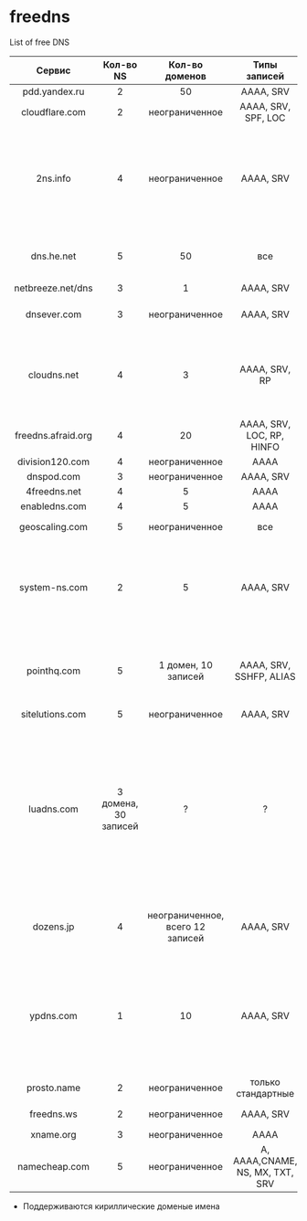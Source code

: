 freedns
=======

List of free DNS

| Сервис              | Кол-во NS            | Кол-во доменов                   | Типы записей                    | TTL   | Cyr *       | Доп. фичи                                                                                                                                             |
| :-----------------: | :------------------: | :------------------------------: | :-----------------------------: | :---: | :---------: | :---------------------------------------------------------------------------------------------------------------------------------------------------: |
| pdd.yandex.ru       | 2                    | 50                               | AAAA, SRV                       | +     | +           | Есть API                                                                                                                                              |
| cloudflare.com      | 2                    | неограниченное                   | AAAA, SRV, SPF, LOC             | +     | +           |                                                                                                                                                       |
| 2ns.info            | 4                    | неограниченное                   | AAAA, SRV                       | +     | ?           | Есть экспорт. Показывает регистратора, дату регистрации домена, дату окончания регистрации, тИЦ                                                       |
| dns.he.net          | 5                    | 50                               | все                             | +     | ?           | NS доступны по IPv6. Свой DDNS-сервис                                                                                                                 |
| netbreeze.net/dns   | 3                    | 1                                | AAAA, SRV                       | +     | ?           | Есть API                                                                                                                                              |
| dnsever.com         | 3                    | неограниченное                   | AAAA, SRV                       | +     | ?           | Есть свой DDNS-сервис                                                                                                                                 |
| cloudns.net         | 4                    | 3                                | AAAA, SRV, RP                   | +     | ?           | Есть API. NS доступны по IPv6, импорт/экспорт в BIND9 и TinyDNS-формате                                                                               |
| freedns.afraid.org  | 4                    | 20                               | AAAA, SRV, LOC, RP, HINFO       | +     | ?           | NS доступны по IPv6                                                                                                                                   |
| division120.com     | 4                    | неограниченное                   | AAAA                            | +     | ?           |                                                                                                                                                       |
| dnspod.com          | 3                    | неограниченное                   | AAAA, SRV                       | +     | -           | Есть API                                                                                                                                              |
| 4freedns.net        | 4                    | 5                                | АААА                            | ?     | ?           |                                                                                                                                                       |
| enabledns.com       | 4                    | 5                                | AAAA                            | +     | ?           |                                                                                                                                                       |
| geoscaling.com      | 5                    | неограниченное                   | все                             | +     | ?           | Импорт BIND9                                                                                                                                          |
| system-ns.com       | 2                    | 5                                | AAAA, SRV                       | +     | ?           | Импорт BIND9 и через AXFR. Имеются всякие социалочки и Android-клиент                                                                                 |
| pointhq.com         | 5                    | 1 домен, 10 записей              | AAAA, SRV, SSHFP, ALIAS         | +     | ?           | Импорт BIND9. Рисует красивые графики, считает статистику                                                                                             |
| sitelutions.com     | 5                    | неограниченное                   | AAAA, SRV                       | +     | ?           |                                                                                                                                                       |
| luadns.com          | 3 домена, 30 записей | ?                                | ?                               | ?     | ?           | После 50000 запросов в месяц попросят перейти на платный тариф. Управление записями через git(!) и конфигурация на lua(!!). Поддержка Amazon Route 53 |
| dozens.jp           | 4                    | неограниченное, всего 12 записей | AAAA, SRV                       | +     | ?           | Есть API. Большая часть интерфейса на японском                                                                                                        |
| ypdns.com           | 1                    | 10                               | AAAA, SRV                       | +     | ?           | Полуживой-полумертвый сервис, а когда-то был хорошим. NS-серверов-то 5, но работает только 1                                                          |
| prosto.name         | 2                    | неограниченное                   | только стандартные              | +     | ?           |                                                                                                                                                       |
| freedns.ws          | 2                    | неограниченное                   | AAAA, SRV                       | +     | ?           | Публичные домены                                                                                                                                      |
| xname.org           | 3                    | неограниченное                   | AAAA                            | +     | ?           |                                                                                                                                                       |
| namecheap.com       | 5                    | неограниченное                   | A, AAAA,CNAME, NS, MX, TXT, SRV | ?     | ?           |                                                                                                                                                       |
* Поддерживаются кириллические доменые имена
